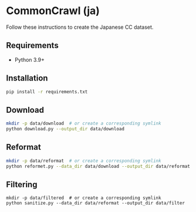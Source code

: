 # CommonCrawl (ja)

Follow these instructions to create the Japanese CC dataset.

## Requirements

- Python 3.9+

## Installation

```bash
pip install -r requirements.txt
```

## Download

```bash
mkdir -p data/download  # or create a corresponding symlink
python download.py --output_dir data/download
```

## Reformat

```bash
mkdir -p data/reformat  # or create a corresponding symlink
python reformet.py --data_dir data/download --output_dir data/reformat
```

## Filtering
```
mkdir -p data/filtered  # or create a corresponding symlink
python sanitize.py --data_dir data/reformat --output_dir data/filter
```
